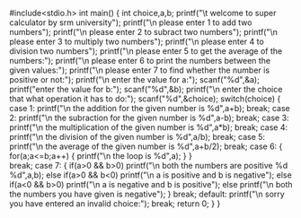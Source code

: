 #include<stdio.h>
int main()
{
    int choice,a,b;
    printf("\t welcome to super calculator by srm university");
    printf("\n please enter 1 to add two numbers");
    printf("\n please enter 2 to subract two numbers");
    printf("\n please enter 3 to multiply two numbers");
    printf("\n please enter 4 to division two numbers");
    printf("\n please enter 5 to get the average of the numbers:");
    printf("\n please enter 6 to print the numbers between the given values:");
    printf("\n please enter 7 to find whether the number is positive or not:");
    printf("\n enter the value for a:");
    scanf("%d",&a);
    printf("enter the value for b:");
    scanf("%d",&b);
    printf("\n enter the choice that what operation it has to do:");
    scanf("%d",&choice);
    switch(choice)
    {
        case 1:
        printf("\n the addition for the given number is %d",a+b);
        break;
        case 2:
        printf("\n the subraction for the given number is %d",a-b);
        break;
        case 3:
        printf("\n the multiplication of the given number is %d",a*b);
        break;
        case 4:
        printf("\n the division of the given number is %d",a/b);
        break;
        case 5:
        printf("\n the average of the given number is %d",a+b/2);
        break;
        case 6:
        {    
            for(a;a<=b;a++)
            {
            printf("\n the loop  is %d",a);
            }
        }    
        break;
        case 7:
        {
            if(a>0 && b>0)
            printf("\n both the numbers are positive %d %d",a,b);
            else if(a>0 && b<0)
            printf("\n a is positive and b is negative");
            else if(a<0 && b>0)
            printf("\n a is negative and b is positive");
            else
            printf("\n both the numbers you have given is negative");
        }
        break;
        default:
        printf("\n sorry you have entered an invalid choice:");
        break;
        return 0;
    }
}
